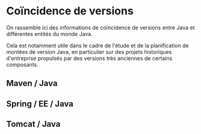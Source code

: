 <!-- lang="fr" -->
# Coïncidence de versions

On rassemble ici des informations de coïncidence de versions entre Java et différentes entités du monde Java.

Cela est notamment utile dans le cadre de l'étude et de la planification de montées de version Java,
en particulier sur des projets historiques d'entreprise propulsés par des versions très anciennes de certains composants.

## Maven / Java

<!-- TODO -->

## Spring / EE / Java

<!-- TODO -->

## Tomcat / Java

<!-- TODO -->
